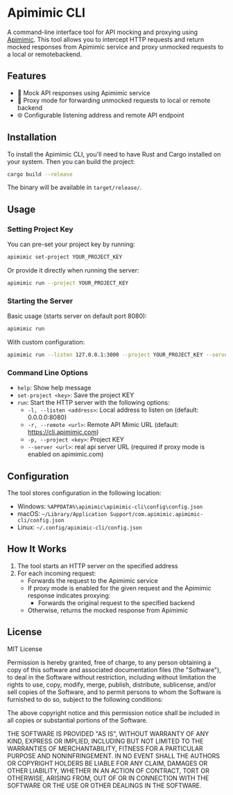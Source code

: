 # Apimimic CLI

A command-line interface tool for API mocking and proxying using [Apimimic](https://apimimic.com). This tool allows you to intercept HTTP requests and return mocked responses from Apimimic service and proxy unmocked requests to a local or remotebackend.

## Features

- 🔄 Mock API responses using Apimimic service
- 🔀 Proxy mode for forwarding unmocked requests to local or remote backend
- 🌐 Configurable listening address and remote API endpoint

## Installation

To install the Apimimic CLI, you'll need to have Rust and Cargo installed on your system. Then you can build the project:

```bash
cargo build --release
```

The binary will be available in `target/release/`.

## Usage

### Setting Project Key

You can pre-set your project key by running:

```bash
apimimic set-project YOUR_PROJECT_KEY
```

Or provide it directly when running the server:

```bash
apimimic run --project YOUR_PROJECT_KEY
```

### Starting the Server

Basic usage (starts server on default port 8080):
```bash
apimimic run
```

With custom configuration:
```bash
apimimic run --listen 127.0.0.1:3000 --project YOUR_PROJECT_KEY --server http://localhost:3001
```

### Command Line Options

- `help`: Show help message
- `set-project <key>`: Save the project KEY
- `run`: Start the HTTP server with the following options:
  - `-l, --listen <address>`: Local address to listen on (default: 0.0.0.0:8080)
  - `-r, --remote <url>`: Remote API Mimic URL (default: https://cli.apimimic.com)
  - `-p, --project <key>`: Project KEY
  - `--server <url>`: real api server URL (required if proxy mode is enabled on apimimic.com)

## Configuration

The tool stores configuration in the following location:
- Windows: `%APPDATA%\apimimic\apimimic-cli\config\config.json`
- macOS: `~/Library/Application Support/com.apimimic.apimimic-cli/config.json`
- Linux: `~/.config/apimimic-cli/config.json`

## How It Works

1. The tool starts an HTTP server on the specified address
2. For each incoming request:
   - Forwards the request to the Apimimic service
   - If proxy mode is enabled for the given request and the Apimimic response indicates proxying:
     - Forwards the original request to the specified backend
   - Otherwise, returns the mocked response from Apimimic

## License

MIT License

Permission is hereby granted, free of charge, to any person obtaining a copy
of this software and associated documentation files (the "Software"), to deal
in the Software without restriction, including without limitation the rights
to use, copy, modify, merge, publish, distribute, sublicense, and/or sell
copies of the Software, and to permit persons to whom the Software is
furnished to do so, subject to the following conditions:

The above copyright notice and this permission notice shall be included in all
copies or substantial portions of the Software.

THE SOFTWARE IS PROVIDED "AS IS", WITHOUT WARRANTY OF ANY KIND, EXPRESS OR
IMPLIED, INCLUDING BUT NOT LIMITED TO THE WARRANTIES OF MERCHANTABILITY,
FITNESS FOR A PARTICULAR PURPOSE AND NONINFRINGEMENT. IN NO EVENT SHALL THE
AUTHORS OR COPYRIGHT HOLDERS BE LIABLE FOR ANY CLAIM, DAMAGES OR OTHER
LIABILITY, WHETHER IN AN ACTION OF CONTRACT, TORT OR OTHERWISE, ARISING FROM,
OUT OF OR IN CONNECTION WITH THE SOFTWARE OR THE USE OR OTHER DEALINGS IN THE
SOFTWARE. 
